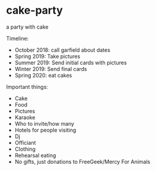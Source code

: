 # cake-party
a party with cake

Timeline:
- October 2018: call garfield about dates
- Spring 2019: Take pictures
- Summer 2019: Send initial cards with pictures
- Winter 2019: Send final cards
- Spring 2020: eat cakes

Important things:
- Cake
- Food
- Pictures
- Karaoke
- Who to invite/how many
- Hotels for people visiting
- Dj
- Officiant
- Clothing
- Rehearsal eating
- No gifts, just donations to FreeGeek/Mercy For Animals
